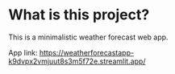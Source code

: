 # What is this project?
This is a minimalistic weather forecast web app.

App link: https://weatherforecastapp-k9dvpx2vmjuut8s3m5f72e.streamlit.app/